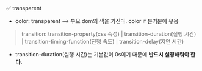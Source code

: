 ✅ transparent
* color: transparent --> 부모 dom의 색을 가진다. color if 분기분에 유용
> transition: transition-property(css 속성) | transition-duration(실행 시간) | transition-timing-function(진행 속도) | transition-delay(지연 시간)
* transition-duration(실행 시간)는 기본값이 0s이기 때문에 <b>반드시 설정해줘야 한다.</b>
